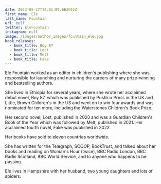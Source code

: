 ```yaml
---
date: 2022-08-27T14:51:09.663605Z
first_name: Ele
last_name: Fountain
url: null
twitter: EleFountain
instagram: null
image: /images/author_images/fountain_ele.jpg
book_releases:
  - book_title: Boy 87
  - book_title: Lost
  - book_title: Melt
  - book_title: Fake
---
```

Ele Fountain worked as an editor in children's publishing where she was responsible for launching and nurturing the careers of many prize-winning and bestselling authors.

She lived in Ethiopia for several years, where she wrote her acclaimed debut novel, Boy 87, which was published by Pushkin Press in the UK and Little, Brown Children's in the US and went on to win four awards and was nominated for ten more, including the Waterstones Children's Book Prize. 

Her second novel, Lost, published in 2020 and was a Guardian Children's Book of the Year which was followed by Melt, published in 2021. Her acclaimed fourth novel, Fake was published in 2022.

Her books have sold to eleven countries worldwide. 

She has written for the Telegraph, SCOOP, BookTrust, and talked about her books and reading on Woman's Hour (twice), BBC Radio London, BBC Radio Scotland, BBC World Service, and to anyone who happens to be passing.

Ele lives in Hampshire with her husband, two young daughters and lots of spiders.